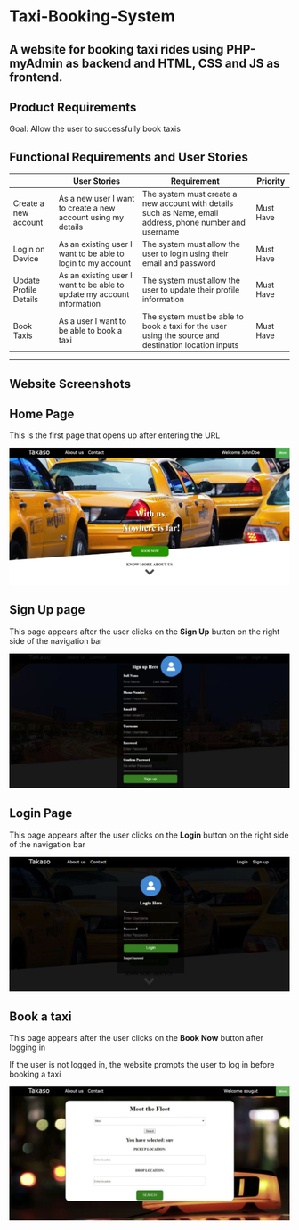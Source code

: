 # Taxi-Booking-System
## A website for booking taxi rides using PHP-myAdmin as backend and HTML, CSS and JS as frontend.

## Product Requirements

Goal: Allow the user to successfully book taxis

## Functional Requirements and User Stories

||User Stories|Requirement|Priority|
|---|---|---|---|
|Create a new account|As a new user I want to create a new account using my details|The system must create a new account with details such as Name, email address, phone number and username|Must Have|
|Login on Device|As an existing user I want to be able to login to my account|The system must allow the user to login using their email and password|Must Have|
|Update Profile Details|As an existing user I want to be able to update my account information|The system must allow the user to update their profile information|Must Have|
|Book Taxis|As a user I want to be able to book a taxi|The system must be able to book a taxi for the user using the source and destination location inputs|Must Have|

---

## Website Screenshots

## Home Page

This is the first page that opens up after entering the URL

![Capture](https://github.com/KalpakGaonkar/Taxi-Booking-System/blob/master/website_images/Capture.PNG)

## Sign Up page

This page appears after the user clicks on the **Sign Up** button on the right side of the navigation bar

![alt text](https://github.com/KalpakGaonkar/Taxi-Booking-System/blob/master/website_images/Signup.png)

## Login Page

This page appears after the user clicks on the **Login** button on the right side of the navigation bar

![alt text](https://github.com/KalpakGaonkar/Taxi-Booking-System/blob/master/website_images/Login.png)

## Book a taxi

This page appears after the user clicks on the **Book Now** button after logging in

If the user is not logged in, the website prompts the user to log in before booking a taxi

![alt text](https://github.com/KalpakGaonkar/Taxi-Booking-System/blob/master/website_images/User_booking.png)
